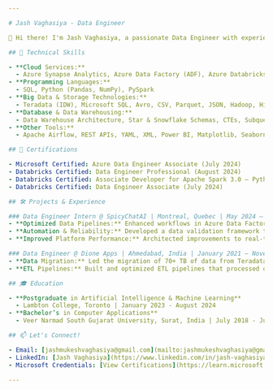 ```yaml
---

# Jash Vaghasiya - Data Engineer

👋 Hi there! I'm Jash Vaghasiya, a passionate Data Engineer with experience in building, optimizing, and managing large-scale data pipelines using cloud services such as Azure Data Factory, Synapse, and Databricks. I have a strong background in ETL/ELT processes, cloud data migrations, and creating robust data architectures that drive business insights and performance improvements.

## 🔧 Technical Skills

- **Cloud Services:**  
  - Azure Synapse Analytics, Azure Data Factory (ADF), Azure Databricks, Azure Data Lake Storage (ADLS), Azure Blob Storage, Azure DevOps, Azure Cosmos DB, Azure Purview, Azure Stream Analytics, Azure Log Analytics
- **Programming Languages:**  
  - SQL, Python (Pandas, NumPy), PySpark
- **Big Data & Storage Technologies:**  
  - Teradata (IDW), Microsoft SQL, Avro, CSV, Parquet, JSON, Hadoop, Hive, HDFS, Spark Structured Streaming, Kafka
- **Database & Data Warehousing:**  
  - Data Warehouse Architecture, Star & Snowflake Schemas, CTEs, Subqueries, Indexing, Query Optimization
- **Other Tools:**  
  - Apache Airflow, REST APIs, YAML, XML, Power BI, Matplotlib, Seaborn, Linux, GitHub, SSMS, SSIS

## 🚀 Certifications

- Microsoft Certified: Azure Data Engineer Associate (July 2024)
- Databricks Certified: Data Engineer Professional (August 2024)
- Databricks Certified: Associate Developer for Apache Spark 3.0 – Python (August 2024)
- Databricks Certified: Data Engineer Associate (July 2024)

## 🛠️ Projects & Experience

### Data Engineer Intern @ SpicyChatAI | Montreal, Quebec | May 2024 – Present
- **Optimized Data Pipelines:** Enhanced workflows in Azure Data Factory and Databricks, resulting in a 30% increase in processing speed for over 10,000 daily interactions.
- **Automation & Reliability:** Developed a data validation framework that improved data reliability by 40% and automated Spark job scheduling to reduce system downtime by 15%.
- **Improved Platform Performance:** Architected improvements to real-time applications, boosting data retrieval speed by 25%.

### Data Engineer @ Dione Apps | Ahmedabad, India | January 2021 – November 2022
- **Data Migration:** Led the migration of 70+ TB of data from Teradata to Azure Synapse, reducing migration time by 40% with zero data loss.
- **ETL Pipelines:** Built and optimized ETL pipelines that processed data from 126 sources, improving reporting time by 30%.

## 🎓 Education

- **Postgraduate in Artificial Intelligence & Machine Learning**  
  - Lambton College, Toronto | January 2023 - August 2024
- **Bachelor’s in Computer Applications**  
  - Veer Narmad South Gujarat University, Surat, India | July 2018 - June 2021

## 📫 Let's Connect!

- Email: [jashmukeshvaghasiya@gmail.com](mailto:jashmukeshvaghasiya@gmail.com)
- LinkedIn: [Jash Vaghasiya](https://www.linkedin.com/in/jash-vaghasiya/)
- Microsoft Credentials: [View Certifications](https://learn.microsoft.com/en-us/users/jashvaghasiya-4649/credentials/d944bfaa682ef208)

---
```

